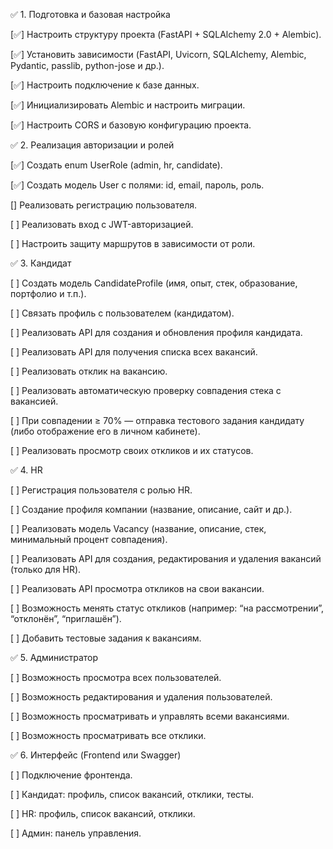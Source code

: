 ✅ 1. Подготовка и базовая настройка

   [✅] Настроить структуру проекта (FastAPI + SQLAlchemy 2.0 + Alembic).

   [✅] Установить зависимости (FastAPI, Uvicorn, SQLAlchemy, Alembic, Pydantic, passlib, python-jose и др.).

   [✅] Настроить подключение к базе данных.

   [✅] Инициализировать Alembic и настроить миграции.

   [✅] Настроить CORS и базовую конфигурацию проекта.

✅ 2. Реализация авторизации и ролей

   [✅] Создать enum UserRole (admin, hr, candidate).

   [✅] Создать модель User с полями: id, email, пароль, роль.

   [] Реализовать регистрацию пользователя.

   [ ] Реализовать вход с JWT-авторизацией.

   [ ] Настроить защиту маршрутов в зависимости от роли.

✅ 3. Кандидат

   [ ] Создать модель CandidateProfile (имя, опыт, стек, образование, портфолио и т.п.).

   [ ] Связать профиль с пользователем (кандидатом).

   [ ] Реализовать API для создания и обновления профиля кандидата.

   [ ] Реализовать API для получения списка всех вакансий.

   [ ] Реализовать отклик на вакансию.

   [ ] Реализовать автоматическую проверку совпадения стека с вакансией.

   [ ] При совпадении ≥ 70% — отправка тестового задания кандидату (либо отображение его в личном кабинете).

   [ ] Реализовать просмотр своих откликов и их статусов.

✅ 4. HR

   [ ] Регистрация пользователя с ролью HR.

   [ ] Создание профиля компании (название, описание, сайт и др.).

   [ ] Реализовать модель Vacancy (название, описание, стек, минимальный процент совпадения).

   [ ] Реализовать API для создания, редактирования и удаления вакансий (только для HR).

   [ ] Реализовать API просмотра откликов на свои вакансии.

   [ ] Возможность менять статус откликов (например: “на рассмотрении”, “отклонён”, “приглашён”).

   [ ] Добавить тестовые задания к вакансиям.

✅ 5. Администратор

   [ ] Возможность просмотра всех пользователей.

   [ ] Возможность редактирования и удаления пользователей.

   [ ] Возможность просматривать и управлять всеми вакансиями.

   [ ] Возможность просматривать все отклики.

✅ 6. Интерфейс (Frontend или Swagger)

   [ ] Подключение фронтенда.

   [ ] Кандидат: профиль, список вакансий, отклики, тесты.

   [ ] HR: профиль, список вакансий, отклики.

   [ ] Админ: панель управления.

